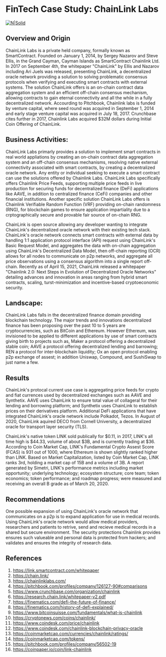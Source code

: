 # FinTech Case Study: ChainLink Labs

[![N|Solid](https://image.pitchbook.com/4CNaP6OQRsD1gGy3nWbPwHpKOLJ1606143213607_200x200)](https://nodesource.com/products/nsolid)

## Overview and Origin

ChainLink Labs is a private held company, formally known as SmartContract. Founded on January 1, 2014, by Sergey Nazarov and Steve Ellis, in the Grand Cayman, Cayman Islands as SmartContract Chainlink Ltd. In 2017 on September 4th, the whitepaper "ChainLink" by Ellis and Nazarov including Ari Juels was released, presenting ChainLink, a decentralized oracle network providing a solution to solving problematic consensus protocols when verifying and executing smart contracts with external systems. The solution ChainLink offers is an on-chain contract data aggregation system and an efficient off-chain consensus mechanism, allowing contracts to gain eternal connectivity and all the while in a fully decentralized network. Accourding to Pitchbook, Chainlink labs is funded by venture capital, where seed round was acquired in September 1, 2014 and early stage venture capital was acquired in July 18, 2017. Crunchbase cites further in 2017, Chainlink Labs acquired $32M dollars during Initial Coin Offering of ChainLink.


## Business Activities:

ChainLink Labs primarly provides a solution to implement smart contracts in real world appliations by creating an on-chain contract data aggregation system and an off-chain consensus mechanisms, resolving native external connectivity associated with smart contracts, by creating a decentralized oracle network. Any entity or individual seeking to execute a smart contract can use the solutions offered by Chainlink Labs. ChainLink Labs specifically offers Chainlink Price Feeds, supporting multiple price feeds in live production for securing funds for decentralized finance (DeFi) applications like AAVE, in addition to centralized finance (CeFi) companies and other financial institutions. Another specific solution ChainLink Labs offers is Chainlink Verifiable Random Function (VRF) providing on-chain randomness (RNG), for blockchain games to ensure application impartiality due to a crptographically secure and provable fair source of on-chain RNG. 

ChainLink is open source allowing any developer wanting to integrate ChainLink's decentralized oracle network with their existing tech stack. ChainLink's oracle network connects smart contracts with external data by handling 1:1 application protocol interface (API) request using ChainLink's Basic Request Model, and aggregates the data with on-chain aggregation using ChainLink's Decentralized Data Model, then off-chain reporting (OCR) allows for all nodes to communicate on p2p networks, and aggregate all price observations using a consensus algorithm into a single report off-chain. Recently as of April 15, 2021, ChainLink released a whitepaper "Chainlink 2.0: Next Steps in Evolution of Decentralized Oracle Networks" detailing advances and innovation in areas ranging from hybrid smart contracts, scaling, turst-minimization and incentive-based cryptoeconomic security.


## Landscape:

ChainLink Labs falls in the decentralized finance domain providing blockchain technology. The major trends and innovations decentralized finance has been proposing over the past 10 to 5 years are cryptocurrencies, such as BitCoin and Ethereum. However Ethereum, was invisioned to be applied to different applications by use of smart contracts giving birth to projects such as, Maker a protocol offering a decentralized stable coin; AAVE a protocol offering decentralized lending and barrowing; REN a protocol for inter-blockchain liquidity; Ox an open protocol enabling p2p exchange of assest; in addition Uniswap, Compound, and SushiSwap to just name a few. 


## Results

ChainLink's protocal current use case is aggregating price feeds for crypto and fiat currences used by decentralized exchanges such as AAVE and Synthetix. AAVE uses ChainLink to ensure total value of collageral for their lending and borrowing platform; and Synthetix uses ChainLink to establish prices on their derivatives platform. Additional DeFi applications that have integrated ChainLink's oracle network include Polkadot, Tezos. In August of 2020, ChainLink aquired DECO from Cornell University, a decentralized oracle for transport layer security (TLS). 

ChainLink's native token LINK sold publically for $0.11, in 2017, LINK's all time high is $44.33, volume of about $3B, and is currently trading at $36. According to Coin Market Cap, LINK's Fundamental Crypto Assest Score (FCAS) is 931 out of 1000, where Ethereum is shown slightly ranked higher than LINK. Based on Market Capitalization, listed by Coin Market Cap, LINK ranks 3rd, holding a market cap of 15B and a volume of 3B. A report generated by Simetri, LINK's performance metrics including market opportunity; underlying technology; ecosystem structure; core team; token economics; token performance; and roadmap progress; were measured and receiving an overall B grade as of March 20, 2020.


## Recommendations

One possible expansion of using ChainLink's oracle network that communicates on a p2p is to expand application for use in medical records. Using ChainLink's oracle network would allow medical providers, researchers and patients to retrive, send and recieve medical records in a shared but secure environment. The security protections Chainlink provides ensures such valueable and personal data is protected from hackers; and validates and ensures the integrity of research data.


## References

1) https://link.smartcontract.com/whitepaper
2) https://chain.link/
3) https://chainlinklabs.com/
4) https://pitchbook.com/profiles/company/126127-90#comparisons
5) https://www.crunchbase.com/organization/chainlink
6) https://research.chain.link/whitepaper-v2.pdf
7) https://finematics.com/defi-the-future-of-finance/
8) https://finematics.com/history-of-defi-explained/
9) https://www.bitcoinsuisse.com/fundamentals/what-is-chainlink
10) https://cryptonews.com/coins/chainlink/
11) https://www.coindesk.com/price/chainlink
12) https://www.coindesk.com/chainlink-blockchain-privacy-oracle
13) https://coinmarketcap.com/currencies/chainlink/ratings/
14) https://coinmarketcap.com/tokens/
15) https://pitchbook.com/profiles/company/56502-19
16) https://coinpaper.io/coin/link-chainlink
